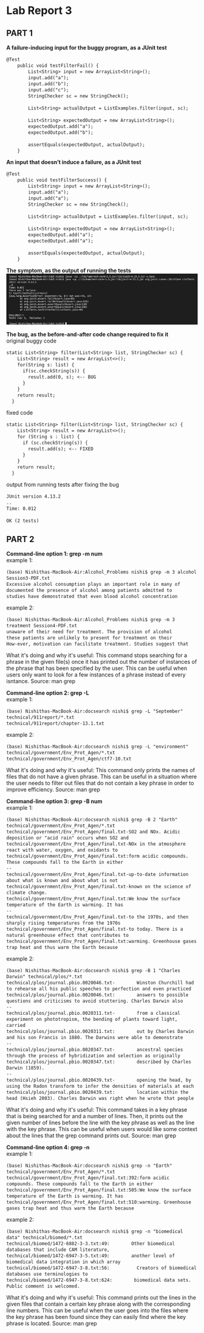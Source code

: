 # Lab Report 3
## PART 1
**A failure-inducing input for the buggy program, as a JUnit test**
```
@Test
    public void testFilterFail() {
        List<String> input = new ArrayList<String>();
        input.add("a");
        input.add("b");
        input.add("c");
        StringChecker sc = new StringCheck();

        List<String> actualOutput = ListExamples.filter(input, sc);

        List<String> expectedOutput = new ArrayList<String>();
        expectedOutput.add("a");
        expectedOutput.add("b");

        assertEquals(expectedOutput, actualOutput);
    }
```

**An input that doesn’t induce a failure, as a JUnit test**
```
@Test
    public void testFilterSuccess() {
        List<String> input = new ArrayList<String>();
        input.add("a");
        input.add("a");
        StringChecker sc = new StringCheck();

        List<String> actualOutput = ListExamples.filter(input, sc);

        List<String> expectedOutput = new ArrayList<String>();
        expectedOutput.add("a");
        expectedOutput.add("a");

        assertEquals(expectedOutput, actualOutput);
    }
```

**The symptom, as the output of running the tests** 
![output of running tests](https://raw.githubusercontent.com/nselvakumar25/cse15l-lab-reports/main/test-output-lab3.png)  

**The bug, as the before-and-after code change required to fix it**  
original buggy code
```
static List<String> filter(List<String> list, StringChecker sc) {
    List<String> result = new ArrayList<>();
    for(String s: list) {
      if(sc.checkString(s)) {
        result.add(0, s); <-- BUG
      }
    }
    return result;
  }
```
fixed code
```
static List<String> filter(List<String> list, StringChecker sc) {
    List<String> result = new ArrayList<>();
    for (String s : list) {
      if (sc.checkString(s)) {
        result.add(s); <-- FIXED
      }
    }
    return result;
  }
```
output from running tests after fixing the bug
```
JUnit version 4.13.2
..
Time: 0.012

OK (2 tests)
```

## PART 2
**Command-line option 1: grep -m num**  
example 1:
```
(base) Nishithas-MacBook-Air:Alcohol_Problems nishi$ grep -m 3 alcohol Session3-PDF.txt
Excessive alcohol consumption plays an important role in many of
documented the presence of alcohol among patients admitted to
studies have demonstrated that even blood alcohol concentration
```
example 2:
```
(base) Nishithas-MacBook-Air:Alcohol_Problems nishi$ grep -m 3 treatment Session4-PDF.txt
unaware of their need for treatment. The provision of alcohol
these patients are unlikely to present for treatment on their
How-ever, motivation can facilitate treatment. Studies suggest that
```
What it's doing and why it's useful: This command stops searching for a phrase in the given file(s) once it has printed out the number of instances of the phrase that has been specified by the user. This can be useful when users only want to look for a few instances of a phrase instead of every isntance.
Source: man grep  

**Command-line option 2: grep -L**  
example 1:
```
(base) Nishithas-MacBook-Air:docsearch nishi$ grep -L "September" technical/911report/*.txt
technical/911report/chapter-13.1.txt
```
example 2:
```
(base) Nishithas-MacBook-Air:docsearch nishi$ grep -L "environment" technical/government/Env_Prot_Agen/*.txt
technical/government/Env_Prot_Agen/ctf7-10.txt
```
What it's doing and why it's useful: This command only prints the names of files that do not have a given phrase. This can be useful in a situation where the user needs to filter out files that do not contain a key phrase in order to improve efficiency.
Source: man grep  

**Command-line option 3: grep -B num**  
example 1:
```
(base) Nishithas-MacBook-Air:docsearch nishi$ grep -B 2 "Earth" technical/government/Env_Prot_Agen/*.txt
technical/government/Env_Prot_Agen/final.txt-SO2 and NOx. Acidic deposition or "acid rain" occurs when SO2 and
technical/government/Env_Prot_Agen/final.txt-NOx in the atmosphere react with water, oxygen, and oxidants to
technical/government/Env_Prot_Agen/final.txt:form acidic compounds. These compounds fall to the Earth in either
--
technical/government/Env_Prot_Agen/final.txt-up-to-date information about what is known and about what is not
technical/government/Env_Prot_Agen/final.txt-known on the science of climate change.
technical/government/Env_Prot_Agen/final.txt:We know the surface temperature of the Earth is warming. It has
--
technical/government/Env_Prot_Agen/final.txt-to the 1970s, and then sharply rising temperatures from the 1970s
technical/government/Env_Prot_Agen/final.txt-to today. There is a natural greenhouse effect that contributes to
technical/government/Env_Prot_Agen/final.txt:warming. Greenhouse gases trap heat and thus warm the Earth because
```
example 2:
```
(base) Nishithas-MacBook-Air:docsearch nishi$ grep -B 1 "Charles Darwin" technical/plos/*.txt
technical/plos/journal.pbio.0020046.txt-        Winston Churchill had to rehearse all his public speeches to perfection and even practiced
technical/plos/journal.pbio.0020046.txt:        answers to possible questions and criticisms to avoid stuttering. Charles Darwin also
--
technical/plos/journal.pbio.0020311.txt-        from a classical experiment on phototropism, the bending of plants toward light, carried
technical/plos/journal.pbio.0020311.txt:        out by Charles Darwin and his son Francis in 1880. The Darwins were able to demonstrate
--
technical/plos/journal.pbio.0020347.txt-        ancestral species through the process of hybridization and selection as originally
technical/plos/journal.pbio.0020347.txt:        described by Charles Darwin (1859).
--
technical/plos/journal.pbio.0020439.txt-        opening the head, by using the Radon transform to infer the densities of materials at each
technical/plos/journal.pbio.0020439.txt:        location within the head (Hsieh 2003). Charles Darwin was right when he wrote that people
```
What it's doing and why it's useful: This command takes in a key phrase that is being searched for and a number of lines. Then, it prints out the given number of lines before the line with the key phrase as well as the line with the key phrase. This can be useful when users would like some context about the lines that the grep command prints out.
Source: man grep  

**Command-line option 4: grep -n**  
example 1:
```
(base) Nishithas-MacBook-Air:docsearch nishi$ grep -n "Earth" technical/government/Env_Prot_Agen/*.txt
technical/government/Env_Prot_Agen/final.txt:392:form acidic compounds. These compounds fall to the Earth in either
technical/government/Env_Prot_Agen/final.txt:505:We know the surface temperature of the Earth is warming. It has
technical/government/Env_Prot_Agen/final.txt:510:warming. Greenhouse gases trap heat and thus warm the Earth because
```
example 2:
```
(base) Nishithas-MacBook-Air:docsearch nishi$ grep -n "biomedical data" technical/biomed/*.txt
technical/biomed/1472-6882-3-3.txt:49:        Other biomedical databases that include CAM literature,
technical/biomed/1472-6947-3-5.txt:49:        another level of biomedical data integration in which array
technical/biomed/1472-6947-3-8.txt:56:          Creators of biomedical databases use terminologies to
technical/biomed/1472-6947-3-8.txt:624:        biomedical data sets. Public comment is welcomed.
```
What it's doing and why it's useful: This command prints out the lines in the given files that contain a certain key phrase along with the corresponding line numbers. This can be useful when the user goes into the files where the key phrase has been found since they can easily find where the key phrase is located.
Source: man grep







